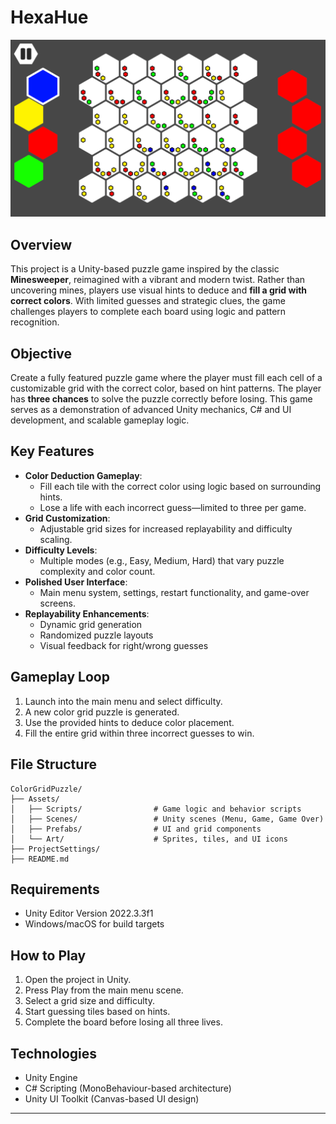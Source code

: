 # HexaHue

![Gameplay Screenshot](https://github.com/NolanOhnemus/HexaHue/blob/main/Screenshot.png)

## Overview

This project is a Unity-based puzzle game inspired by the classic **Minesweeper**, reimagined with a vibrant and modern twist. Rather than uncovering mines, players use visual hints to deduce and **fill a grid with correct colors**. With limited guesses and strategic clues, the game challenges players to complete each board using logic and pattern recognition.

## Objective

Create a fully featured puzzle game where the player must fill each cell of a customizable grid with the correct color, based on hint patterns. The player has **three chances** to solve the puzzle correctly before losing. This game serves as a demonstration of advanced Unity mechanics, C# and UI development, and scalable gameplay logic.

## Key Features

- **Color Deduction Gameplay**:
  - Fill each tile with the correct color using logic based on surrounding hints.
  - Lose a life with each incorrect guess—limited to three per game.
- **Grid Customization**:
  - Adjustable grid sizes for increased replayability and difficulty scaling.
- **Difficulty Levels**:
  - Multiple modes (e.g., Easy, Medium, Hard) that vary puzzle complexity and color count.
- **Polished User Interface**:
  - Main menu system, settings, restart functionality, and game-over screens.
- **Replayability Enhancements**:
  - Dynamic grid generation
  - Randomized puzzle layouts
  - Visual feedback for right/wrong guesses

## Gameplay Loop

1. Launch into the main menu and select difficulty.
2. A new color grid puzzle is generated.
3. Use the provided hints to deduce color placement.
4. Fill the entire grid within three incorrect guesses to win.

## File Structure

```
ColorGridPuzzle/
├── Assets/
│   ├── Scripts/                # Game logic and behavior scripts
│   ├── Scenes/                 # Unity scenes (Menu, Game, Game Over)
│   ├── Prefabs/                # UI and grid components
│   └── Art/                    # Sprites, tiles, and UI icons
├── ProjectSettings/
├── README.md
```

## Requirements

- Unity Editor Version 2022.3.3f1
- Windows/macOS for build targets

## How to Play

1. Open the project in Unity.
2. Press Play from the main menu scene.
3. Select a grid size and difficulty.
4. Start guessing tiles based on hints.
5. Complete the board before losing all three lives.

## Technologies

- Unity Engine
- C# Scripting (MonoBehaviour-based architecture)
- Unity UI Toolkit (Canvas-based UI design)

---
